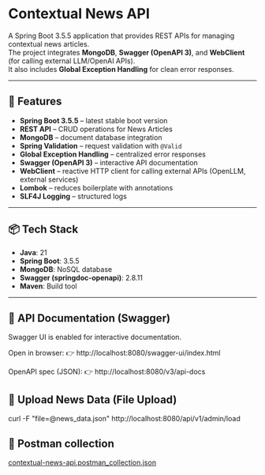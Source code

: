 # Contextual News API

A Spring Boot 3.5.5 application that provides REST APIs for managing contextual news articles.  
The project integrates **MongoDB**, **Swagger (OpenAPI 3)**, and **WebClient** (for calling external LLM/OpenAI APIs).  
It also includes **Global Exception Handling** for clean error responses.

---

## 🚀 Features

- **Spring Boot 3.5.5** – latest stable boot version
- **REST API** – CRUD operations for News Articles
- **MongoDB** – document database integration
- **Spring Validation** – request validation with `@Valid`
- **Global Exception Handling** – centralized error responses
- **Swagger (OpenAPI 3)** – interactive API documentation
- **WebClient** – reactive HTTP client for calling external APIs (OpenLLM, external services)
- **Lombok** – reduces boilerplate with annotations
- **SLF4J Logging** – structured logs

---

## 📦 Tech Stack

- **Java**: 21
- **Spring Boot**: 3.5.5
- **MongoDB**: NoSQL database
- **Swagger (springdoc-openapi)**: 2.8.11
- **Maven**: Build tool

---

## 📖 API Documentation (Swagger)
Swagger UI is enabled for interactive documentation.

Open in browser:
👉 http://localhost:8080/swagger-ui/index.html

OpenAPI spec (JSON):
👉 http://localhost:8080/v3/api-docs

## 📂 Upload News Data (File Upload)
curl -F "file=@news_data.json" http://localhost:8080/api/v1/admin/load

## 📂 Postman collection
[contextual-news-api.postman_collection.json](src%2Fmain%2Fresources%2Fcontextual-news-api.postman_collection.json)